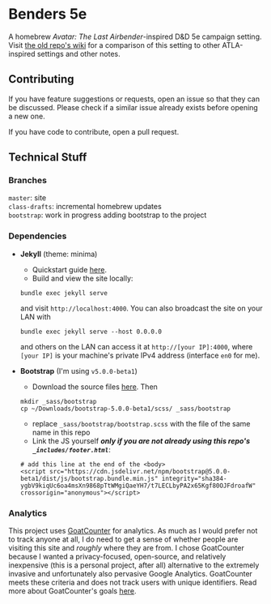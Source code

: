 # Benders 5e

A homebrew _Avatar: The Last Airbender_-inspired D&D 5e campaign setting. Visit [the old repo's wiki](https://github.com/nglaeser/benders/wiki) for a comparison of this setting to other ATLA-inspired settings and other notes.

## Contributing

If you have feature suggestions or requests, open an issue so that they can be discussed. Please check if a similar issue already exists before opening a new one. 

If you have code to contribute, open a pull request.

## Technical Stuff

### Branches
`master`: site  
`class-drafts`: incremental homebrew updates  
`bootstrap`: work in progress adding bootstrap to the project

### Dependencies
- **Jekyll** (theme: minima)
    - Quickstart guide [here](https://jekyllrb.com/docs/).  
    - Build and view the site locally:
    ```
    bundle exec jekyll serve
    ```
    and visit `http://localhost:4000`. You can also broadcast the site on your LAN with
    ```
    bundle exec jekyll serve --host 0.0.0.0
    ```
    and others on the LAN can access it at `http://[your IP]:4000`, where `[your IP]` is your machine's private IPv4 address (interface `en0` for me).

- **Bootstrap** (I'm using `v5.0.0-beta1`)
    - Download the source files [here](https://getbootstrap.com/docs/5.0/getting-started/download/). Then
    ```
    mkdir _sass/bootstrap
    cp ~/Downloads/bootstrap-5.0.0-beta1/scss/ _sass/bootstrap
    ```
    - replace `_sass/bootstrap/bootstrap.scss` with the file of the same name in this repo
    - Link the JS yourself ***only if you are not already using this repo's `_includes/footer.html`***:
    ```
    # add this line at the end of the <body>
    <script src="https://cdn.jsdelivr.net/npm/bootstrap@5.0.0-beta1/dist/js/bootstrap.bundle.min.js" integrity="sha384-ygbV9kiqUc6oa4msXn9868pTtWMgiQaeYH7/t7LECLbyPA2x65Kgf80OJFdroafW" crossorigin="anonymous"></script>
    ```

### Analytics

This project uses [GoatCounter](https://www.goatcounter.com/) for analytics. As much as I would prefer not to track anyone at all, I do need to get a sense of whether people are visiting this site and *roughly* where they are from. I chose GoatCounter because I wanted a privacy-focused, open-source, and relatively inexpensive (this is a personal project, after all) alternative to the extremely invasive and unfortunately also pervasive Google Analytics. GoatCounter meets these criteria and does not track users with unique identifiers. Read more about GoatCounter's goals [here](https://www.goatcounter.com/why#what-are-goatcounters-goals).